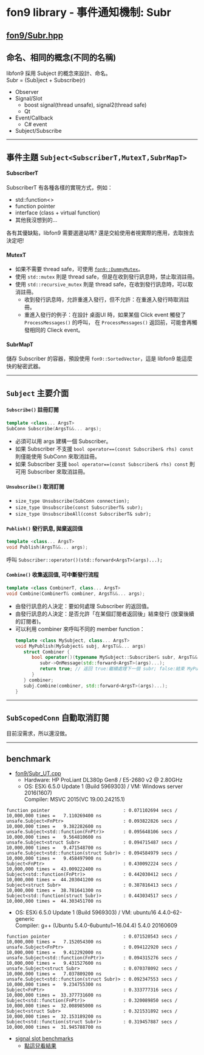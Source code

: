 ﻿# fon9 library - 事件通知機制: Subr
[fon9/Subr.hpp](../fon9/Subr.hpp)
---------------------------------------
## 命名、相同的概念(不同的名稱)
libfon9 採用 Subject 的概念來設計、命名。  
Subr = (Sub)ject + Subscribe(r)

* Observer
* Signal/Slot
  * boost signal(thread unsafe), signal2(thread safe)
  * Qt
* Event/Callback
  * C# event
* Subject/Subscribe
---------------------------------------
## 事件主題 `Subject<SubscriberT,MutexT,SubrMapT>`
#### SubscriberT
SubscriberT 有各種各樣的實現方式，例如：
* std::function<>
* function pointer
* interface (class + virtual function)
* 其他我沒想到的...

各有其優缺點，libfon9 需要選邊站嗎?
還是交給使用者視實際的應用，去取捨去決定吧!

#### MutexT
* 如果不需要 thread safe，可使用 [`fon9::DummyMutex`](ThreadTools.md#fon9dummymutex)。
* 使用 `std::mutex` 則是 thread safe，但是在收到發行訊息時，禁止取消註冊。
* 使用 `std::recursive_mutex` 則是 thread safe，在收到發行訊息時，可以取消註冊。
  * 收到發行訊息時，允許重進入發行，但不允許：在重進入發行時取消註冊。
  * 重進入發行的例子：在設計 桌面UI 時，如果某個 Click event 觸發了 `ProcessMessages()` 的呼叫，
    在 `ProcessMessages()` 返回前，可能會再觸發相同的 Clieck event。

#### SubrMapT
儲存 Subscriber 的容器，預設使用 `fon9::SortedVector`，這是 libfon9 能這麼快的秘密武器。

---------------------------------------
## `Subject` 主要介面
#### `Subscribe()` 註冊訂閱
```c++
template <class... ArgsT>
SubConn Subscribe(ArgsT&&... args);
```
* 必須可以用 args 建構一個 Subscriber。
* 如果 Subscriber 不支援 `bool operator==(const Subscriber& rhs) const` 則僅能使用 SubConn 來取消註冊。
* 如果 Subscriber 支援 `bool operator==(const Subscriber& rhs) const` 則可用 Subscriber 來取消註冊。

#### `Unsubscribe()` 取消訂閱
* `size_type Unsubscribe(SubConn connection);`
* `size_type Unsubscribe(const SubscriberT& subr);`
* `size_type UnsubscribeAll(const SubscriberT& subr);`

#### `Publish()` 發行訊息, 拋棄返回值
```c++
template <class... ArgsT>
void Publish(ArgsT&&... args);
```
呼叫 `Subscriber::operator()(std::forward<ArgsT>(args)...);`

#### `Combine()` 收集返回值, 可中斷發行流程
```c++
template <class CombinerT, class... ArgsT>
void Combine(CombinerT& combiner, ArgsT&&... args);
```
* 由發行訊息的人決定：要如何處理 Subscriber 的返回值。
* 由發行訊息的人決定：是否允許「在某個訂閱者返回後」結束發行 (放棄後續的訂閱者)。
* 可以利用 combiner 來呼叫不同的 member function：
  ```c++
  template <class MySubject, class... ArgsT>
  void MyPublish(MySubject& subj, ArgsT&&... args)
     struct Combiner {
        bool operator()(typename MySubject::Subscriber& subr, ArgsT&&... args) {
           subr->OnMessage(std::forward<ArgsT>(args)...);
           return true; // 返回 true:繼續處理下一個 subr; false:結束 MyPublish().
        }
     } combiner;
     subj.Combine(combiner, std::forward<ArgsT>(args)...);
  }
  ```

---------------------------------------
## `SubScopedConn` 自動取消訂閱
目前沒需求，所以還沒做。

---------------------------------------
## benchmark
* [fon9/Subr_UT.cpp](../fon9/Subr_UT.cpp)
  * Hardware: HP ProLiant DL380p Gen8 / E5-2680 v2 @ 2.80GHz
  * OS: ESXi 6.5.0 Update 1 (Build 5969303) / VM: Windows server 2016(1607)  
    Compiler: MSVC 2015(VC 19.00.24215.1)
```
function pointer                           : 0.071102694 secs / 10,000,000 times =   7.110269400 ns
unsafe.Subject<FnPtr>                      : 0.093822826 secs / 10,000,000 times =   9.382282600 ns
unsafe.Subject<std::function(FnPtr)>       : 0.095648106 secs / 10,000,000 times =   9.564810600 ns
unsafe.Subject<struct Subr>                : 0.094715487 secs / 10,000,000 times =   9.471548700 ns
unsafe.Subject<std::function(struct Subr)> : 0.094584979 secs / 10,000,000 times =   9.458497900 ns
Subject<FnPtr>                             : 0.430092224 secs / 10,000,000 times =  43.009222400 ns
Subject<std::function(FnPtr)>              : 0.442030412 secs / 10,000,000 times =  44.203041200 ns
Subject<struct Subr>                       : 0.387816413 secs / 10,000,000 times =  38.781641300 ns
Subject<std::function(struct Subr)>        : 0.443034517 secs / 10,000,000 times =  44.303451700 ns
```
  * OS: ESXi 6.5.0 Update 1 (Build 5969303) / VM: ubuntu16 4.4.0-62-generic  
    Compiler: g++ (Ubuntu 5.4.0-6ubuntu1~16.04.4) 5.4.0 20160609
```
function pointer                           : 0.071520543 secs / 10,000,000 times =   7.152054300 ns
unsafe.Subject<FnPtr>                      : 0.094122920 secs / 10,000,000 times =   9.412292000 ns
unsafe.Subject<std::function(FnPtr)>       : 0.094315276 secs / 10,000,000 times =   9.431527600 ns
unsafe.Subject<struct Subr>                : 0.070378092 secs / 10,000,000 times =   7.037809200 ns
unsafe.Subject<std::function(struct Subr)> : 0.092347553 secs / 10,000,000 times =   9.234755300 ns
Subject<FnPtr>                             : 0.333777316 secs / 10,000,000 times =  33.377731600 ns
Subject<std::function(FnPtr)>              : 0.320089850 secs / 10,000,000 times =  32.008985000 ns
Subject<struct Subr>                       : 0.321531892 secs / 10,000,000 times =  32.153189200 ns
Subject<std::function(struct Subr)>        : 0.319457887 secs / 10,000,000 times =  31.945788700 ns
```
* [signal slot benchmarks](https://github.com/NoAvailableAlias/signal-slot-benchmarks/tree/master/#performance)
  * [點這兒看結果](../ext/sigslot/README.md)